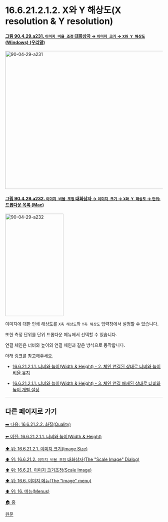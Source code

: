 # 16.6.21.2.1.2. X와 Y 해상도(X resolution & Y resolution)

<a id="90-04-29-a231"></a>

#### [그림 90.4.29.a231. `이미지 비율 조정` 대화상자 → `이미지 크기` → `X와 Y 해상도` (Windows) (우리말)](./90-04-0029-scale_image.md#90-04-29-a231)
<img width="582" height="441" alt="90-04-29-a231" src="https://github.com/user-attachments/assets/7ee2aec7-7e71-4119-90a8-eba9471e1a1a" />

<a id="90-04-29-a232"></a>

#### [그림 90.4.29.a232. `이미지 비율 조정` 대화상자 → `이미지 크기` → `X와 Y 해상도` → `단위`: 드롭다운 목록 (Mac)](./90-04-0029-scale_image.md#90-04-29-a232)
<img width="186" height="327" alt="90-04-29-a232" src="https://github.com/user-attachments/assets/b0e56f08-4227-4ac5-bdd7-5a76d3de4da3" />

이미지에 대한 인쇄 해상도를 `X축 해상도`와 `Y축 해상도` 입력창에서 설정할 수 있습니다.

또한 측정 단위를 단위 드롭다운 메뉴에서 선택할 수 있습니다.

연결 체인은 너비와 높이의 연결 체인과 같은 방식으로 동작합니다.

아래 링크를 참고해주세요.

- [16.6.21.2.1.1. 너비와 높이(Width & Height) - 2. 체인 연결된 상태로 너비와 높이 비율 유지](./16-06-21-02-01-01-width_n_height.md#16-06-21-02-01-01-s2)

- [16.6.21.2.1.1. 너비와 높이(Width & Height) - 3. 체인 연결 해재된 상태로 너비와 높이 개별 설정](./16-06-21-02-01-01-width_n_height.md#16-06-21-02-01-01-s3)

***

## 다른 페이지로 가기

[➡️ 다음: 16.6.21.2.2. 화질(Quality)](./16-06-21-02-02-quality.md)

[⬅️ 이전: 16.6.21.2.1.1. 너비와 높이(Width & Height)](./16-06-21-02-01-01-width_n_height.md)

[⬆️ 위: 16.6.21.2.1. 이미지 크기(Image Size)](./16-06-21-02-01-00-image_size.md)

[⬆️ 위: 16.6.21.2. `이미지 비율 조정` 대화상자(The "Scale Image" Dialog)](./16-06-21-02-00-the_scale_image_dialog.md)

[⬆️ 위: 16.6.21. 이미지 크기조정(Scale Image)](./16-06-21-00-scale-image.md)

[⬆️ 위: 16.6. 이미지 메뉴(The "Image" menu)](./16-06-00-the-image-menu.md)

[⬆️ 위: 16. 메뉴(Menus)](./16-00-menus.md)

[🏠 홈](./00-home.md)

[원문](https://docs.gimp.org/2.10/ko/gimp-image-scale.html#idm27571)